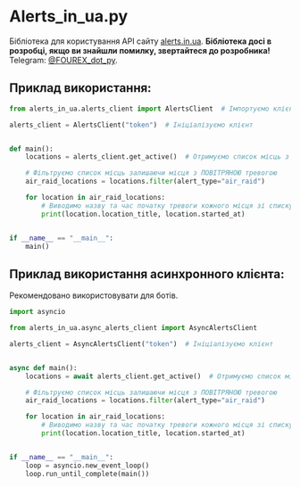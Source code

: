 # Alerts_in_ua.py

Бібліотека для користування API сайту [alerts.in.ua](https://alerts.in.ua).
**Бібліотека досі в розробці, якщо ви знайшли помилку,
звертайтеся до розробника!** Telegram: [@FOUREX_dot_py](https://t.me/FOUREX_dot_py).

## Приклад використання:

```python
from alerts_in_ua.alerts_client import AlertsClient  # Імпортуємо клієнт

alerts_client = AlertsClient("token")  # Ініціалізуємо клієнт


def main():
    locations = alerts_client.get_active()  # Отримуємо список місць з тревогою

    # Фільтруємо список місць залишаючи місця з ПОВІТРЯНОЮ тревогою
    air_raid_locations = locations.filter(alert_type="air_raid")

    for location in air_raid_locations:
        # Виводимо назву та час початку тревоги кожного місця зі списку
        print(location.location_title, location.started_at)


if __name__ == "__main__":
    main()
```

## Приклад використання асинхронного клієнта:
Рекомендовано використовувати для ботів.

```python
import asyncio

from alerts_in_ua.async_alerts_client import AsyncAlertsClient

alerts_client = AsyncAlertsClient("token")  # Ініціалізуємо клієнт


async def main():
    locations = await alerts_client.get_active()  # Отримуємо список місць з тревогою

    # Фільтруємо список місць залишаючи місця з ПОВІТРЯНОЮ тревогою
    air_raid_locations = locations.filter(alert_type="air_raid")

    for location in air_raid_locations:
        # Виводимо назву та час початку тревоги кожного місця зі списку
        print(location.location_title, location.started_at)


if __name__ == "__main__":
    loop = asyncio.new_event_loop()
    loop.run_until_complete(main())
```